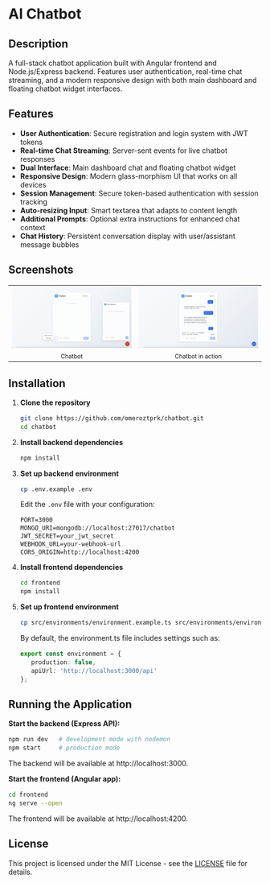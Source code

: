 # AI Chatbot

## Description

A full-stack chatbot application built with Angular frontend and Node.js/Express backend. Features user authentication, real-time chat streaming, and a modern responsive design with both main dashboard and floating chatbot widget interfaces.

## Features

- **User Authentication**: Secure registration and login system with JWT tokens
- **Real-time Chat Streaming**: Server-sent events for live chatbot responses
- **Dual Interface**: Main dashboard chat and floating chatbot widget
- **Responsive Design**: Modern glass-morphism UI that works on all devices
- **Session Management**: Secure token-based authentication with session tracking
- **Auto-resizing Input**: Smart textarea that adapts to content length
- **Additional Prompts**: Optional extra instructions for enhanced chat context
- **Chat History**: Persistent conversation display with user/assistant message bubbles

## Screenshots

<table>
  <tr>
    <td align="center">
      <a href="frontend/public/chatbot1.png">
        <img src="frontend/public/chatbot1.png" alt="Chatbot" width="260">
      </a><br/><sub>Chatbot</sub>
    </td>
    <td align="center">
      <a href="frontend/public/chatbot2.png">
        <img src="frontend/public/chatbot2.png" alt="Chatbot in action" width="260">
      </a><br/><sub>Chatbot in action</sub>
    </td>
  </tr>
</table>

## Installation

1. **Clone the repository**
   ```bash
   git clone https://github.com/omeroztprk/chatbot.git
   cd chatbot
   ```

2. **Install backend dependencies**
   ```bash
   npm install
   ```

3. **Set up backend environment**
   ```bash
   cp .env.example .env
   ```
   Edit the `.env` file with your configuration:
   ```env
   PORT=3000
   MONGO_URI=mongodb://localhost:27017/chatbot
   JWT_SECRET=your_jwt_secret
   WEBHOOK_URL=your-webhook-url
   CORS_ORIGIN=http://localhost:4200
   ```

4. **Install frontend dependencies**
   ```bash
   cd frontend
   npm install
   ```

5. **Set up frontend environment**
   ```bash
   cp src/environments/environment.example.ts src/environments/environment.ts
   ```
   By default, the environment.ts file includes settings such as:
   ```ts
   export const environment = {
      production: false,
      apiUrl: 'http://localhost:3000/api'
   };
   ```

## Running the Application

**Start the backend (Express API):**
```bash
npm run dev   # development mode with nodemon
npm start     # production mode
```

The backend will be available at http://localhost:3000.

**Start the frontend (Angular app):**
```bash
cd frontend
ng serve --open
```

The frontend will be available at http://localhost:4200.

## License

This project is licensed under the MIT License - see the [LICENSE](LICENSE) file for details.